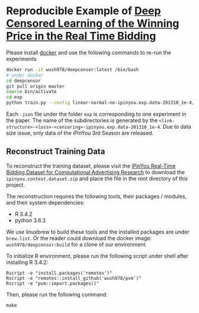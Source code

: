 # Reproducible Example of [Deep Censored Learning of the Winning Price in the Real Time Bidding]()

Please install [docker](https://docs.docker.com/install/) and use the following commands to re-run the experiments

```sh
docker run -it wush978/deepcensor:latest /bin/bash
# under docker
cd deepcensor
git pull origin master
source bin/activate
cd exp
python train.py --config linear-normal-no-ipinyou.exp.data-201310_1e-4/01.json
```

Each `.json` file under the folder `exp` is corresponding to one experiment in the paper.
The name of the subdirectories is generated by the `<link-structure>-<loss>-<censoring>-ipinyou.exp.data-201310_1e-4`.
Due to data size issue, only data of the iPinYou 3rd Season are released. 

## Reconstruct Training Data

To reconstruct the training dataset, please visit the [iPinYou Real-Time Bidding Dataset
for Computational Advertising Research](http://data.computational-advertising.org/) to download the `ipinyou.contest.dataset.zip` and place the file in the root directory of this project.

The reconstruction requires the following tools, their packages / modules, and their system dependencies:

- R 3.4.2
- python 3.6.3

We use linuxbrew to build these tools and the installed packages are under `brew.list`. Or the reader could download the docker image: `wush978/deepcensor:build` for a clone of our environment.

To initialize R environment, please run the following script under shell after installing R 3.4.2:

```shell
Rscript -e "install.packages('remotes')"
Rscript -e "remotes::install_github('wush978/pvm')"
Rscript -e "pvm::import.packages()"
```

Then, please run the following command:

```shell
make
```
